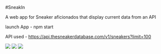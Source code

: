 #SneakIn

A web app for Sneaker aficionados that display current data from an API

launch App - npm start

API used - https://api.thesneakerdatabase.com/v1/sneakers?limit=100

![](https://img.shields.io/badge/Design-Figma-informational?style=flat&logo=figma&logoColor=white&color=DC143C)
![](https://img.shields.io/badge/Design-Photoshop-informational?style=flat&logo=adobe-photoshop&logoColor=white&color=DC143C)
![](https://img.shields.io/badge/code-React-informational?style=flat&logo=react&logoColor=white&color=FFD700)
